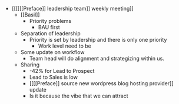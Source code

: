 - [[[[[[Preface]] leadership team]] weekly meeting]]
    - [[Basil]]
        - Priority problems
            - BAU first
    - Separation of leadership
        - Priority is set by leadership and there is only one priority
            - Work level need to be
    - Some update on workflow
        - Team head will do alignment and strategizing within us.
    - Sharing
        - -42% for Lead to Prospect
        - Lead to Sales is low
        - [[[[Preface]] source new wordpress blog hosting provider]] update
        - Is it because the vibe that we can attract 
